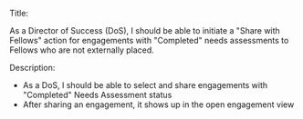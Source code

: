 Title:

As a Director of Success (DoS), I should be able to initiate a "Share with Fellows" action for engagements with "Completed" needs assessments to Fellows who are not externally placed.

Description:
* As a DoS, I should be able to select and share engagements with "Completed" Needs Assessment status
* After sharing an engagement, it shows up in the open engagement view